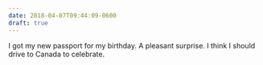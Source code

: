 ```yaml
---
date: 2018-04-07T09:44:09-0600
draft: true
---
```




I got my new passport for my birthday. A pleasant surprise. I think I should drive to Canada to celebrate.



